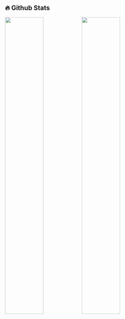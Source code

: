 ## 🔥 Github Stats


  <a href="https://github.com/Giingu"><img width="50%" src="https://github-readme-stats.vercel.app/api?username=Hadesepi&theme=radical&title_color=ff3068"></a><a href="https://github.com/Giingu"><img width="50%" src="http://github-readme-streak-stats.herokuapp.com/?user=Hadesepi&theme=radical&date_format=M%20j%5B%2C%20Y%5D&ring=ff3068&fire=ff3068&sideNums=ff3068"></a>

